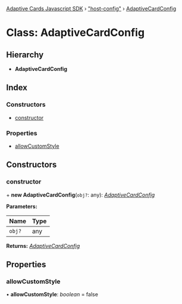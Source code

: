 [Adaptive Cards Javascript SDK](../README.md) › ["host-config"](../modules/_host_config_.md) › [AdaptiveCardConfig](_host_config_.adaptivecardconfig.md)

# Class: AdaptiveCardConfig

## Hierarchy

* **AdaptiveCardConfig**

## Index

### Constructors

* [constructor](_host_config_.adaptivecardconfig.md#constructor)

### Properties

* [allowCustomStyle](_host_config_.adaptivecardconfig.md#allowcustomstyle)

## Constructors

###  constructor

\+ **new AdaptiveCardConfig**(`obj?`: any): *[AdaptiveCardConfig](_host_config_.adaptivecardconfig.md)*

**Parameters:**

Name | Type |
------ | ------ |
`obj?` | any |

**Returns:** *[AdaptiveCardConfig](_host_config_.adaptivecardconfig.md)*

## Properties

###  allowCustomStyle

• **allowCustomStyle**: *boolean* = false
